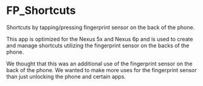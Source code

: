 # FP_Shortcuts
Shortcuts by tapping/pressing fingerprint sensor on the back of the phone.

This app is optimized for the Nexus 5x and Nexus 6p and is used to create 
and manage shortcuts utilizing the fingerprint sensor on the backs of the
phone. 

We thought that this was an additional use of the fingerprint sensor on
the back of the phone. We wanted to make more uses for the fingerprint
sensor than just unlocking the phone and certain apps.
